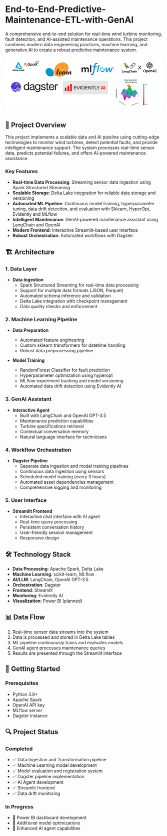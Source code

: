 # End-to-End-Predictive-Maintenance-ETL-with-GenAI

A comprehensive end-to-end solution for real-time wind turbine monitoring, fault detection, and AI-assisted maintenance operations. This project combines modern data engineering practices, machine learning, and generative AI to create a robust predictive maintenance system.

![Gen-AI](./images/GenAI.png)

## 🚀 Project Overview

This project implements a scalable data and AI pipeline using cutting-edge technologies to monitor wind turbines, detect potential faults, and provide intelligent maintenance support. The system processes real-time sensor data, predicts potential failures, and offers AI-powered maintenance assistance.

### Key Features

- **Real-time Data Processing**: Streaming sensor data ingestion using Spark Structured Streaming
- **Scalable Storage**: Delta Lake integration for reliable data storage and versioning
- **Automated ML Pipeline**: Continuous model training, hyperparameter tuning, data drift detection, and evaluation with Sklearn, HyperOpt, Evidently and MLflow
- **Intelligent Maintenance**: GenAI-powered maintenance assistant using LangChain and OpenAI
- **Modern Frontend**: Interactive Streamlit-based user interface
- **Robust Orchestration**: Automated workflows with Dagster

## 🏗️ Architecture

### 1. Data Layer
- **Data Ingestion**
  - Spark Structured Streaming for real-time data processing
  - Support for multiple data formats (JSON, Parquet)
  - Automated schema inference and validation
  - Delta Lake integration with checkpoint management
  - Data quality checks and enforcement

### 2. Machine Learning Pipeline
- **Data Preparation**
  - Automated feature engineering
  - Custom sklearn transformers for datetime handling
  - Robust data preprocessing pipeline

- **Model Training**
  - RandomForest Classifier for fault prediction
  - Hyperparameter optimization using hyperopt
  - MLflow experiment tracking and model versioning
  - Automated data drift detection using Evidently AI

### 3. GenAI Assistant
- **Interactive Agent**
  - Built with LangChain and OpenAI GPT-3.5
  - Maintenance prediction capabilities
  - Turbine specifications retrieval
  - Contextual conversation memory
  - Natural language interface for technicians

### 4. Workflow Orchestration
- **Dagster Pipeline**
  - Separate data ingestion and model training pipelines
  - Continuous data ingestion using sensors
  - Scheduled model training (every 3 hours)
  - Automated asset dependencies management
  - Comprehensive logging and monitoring

### 5. User Interface
- **Streamlit Frontend**
  - Interactive chat interface with AI agent
  - Real-time query processing
  - Persistent conversation history
  - User-friendly session management
  - Responsive design

## 🛠️ Technology Stack

- **Data Processing**: Apache Spark, Delta Lake
- **Machine Learning**: scikit-learn, MLflow
- **AI/LLM**: LangChain, OpenAI GPT-3.5
- **Orchestration**: Dagster
- **Frontend**: Streamlit
- **Monitoring**: Evidently AI
- **Visualization**: Power BI (planned)

## 📊 Data Flow

1. Real-time sensor data streams into the system
2. Data is processed and stored in Delta Lake tables
3. ML pipeline continuously trains and evaluates models
4. GenAI agent processes maintenance queries
5. Results are presented through the Streamlit interface

## 🚀 Getting Started

### Prerequisites
- Python 3.8+
- Apache Spark
- OpenAI API key
- MLflow server
- Dagster instance


## 🔍 Project Status

### Completed
- ✅ Data Ingestion and Transformation pipeline
- ✅ Machine Learning model development
- ✅ Model evaluation and registration system
- ✅ Dagster pipeline implementation
- ✅ AI Agent development
- ✅ Streamlit frontend
- ✅ Data drift monitoring

### In Progress
- 🔄 Power BI dashboard development
- 🔄 Additional model optimizations
- 🔄 Enhanced AI agent capabilities